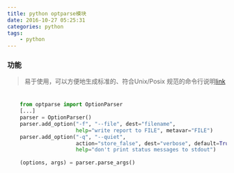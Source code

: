 ```yaml
---
title: python optparse模块
date: 2016-10-27 05:25:31
categories: python
tags:
    - python
---
```


### 功能
>易于使用，可以方便地生成标准的、符合Unix/Posix 规范的命令行说明[link](http://www.cnblogs.com/captain_jack/archive/2011/01/11/1933366.html)


### 

```python

    from optparse import OptionParser  
    [...]  
    parser = OptionParser()  
    parser.add_option("-f", "--file", dest="filename",  
                      help="write report to FILE", metavar="FILE")  
    parser.add_option("-q", "--quiet",  
                      action="store_false", dest="verbose", default=True,  
                      help="don't print status messages to stdout")  
      
    (options, args) = parser.parse_args()  

```


